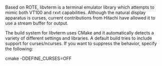 Based on ROTE, libvterm is a terminal emulator library which attempts to mimic
both VT100 and rxvt capabilities. Although the natural display apparatus is
curses, current contributions from Hitachi have allowed it to use a stream
buffer for output.

The build system for libvterm uses CMake and it automatically detects a variety of
different settings and libraries.  A default build tries to include support for
curses/ncurses.  If you want to suppress the behavior, specify the following:

cmake -DDEFINE_CURSES=OFF
